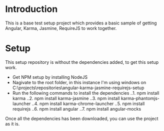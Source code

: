 # Introduction
This is a base test setup project which provides a basic sample of getting Angular, Karma, Jasmine, RequireJS to work together.

# Setup
This setup repository is without the dependencies added, to get this setup work.

* Get NPM setup by installing NodeJS
* Nagivate to the root folder, in this instance I'm using windows on C:\projects\repositories\angular-karma-jasmine-requirejs-setup
* Run the following commands to install the dependencies
..1. npm install karma
..2. npm install karma-jasmine
..3. npm install karma-phantomjs-launcher
..4. npm install karma-chrome-launcher
..5. npm install requirejs
..6. npm install angular
..7. npm install angular-mocks

Once all the dependencies has been downloaded, you can use the project as it is.